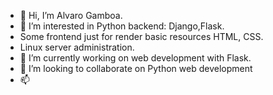 - 👋 Hi, I’m Alvaro Gamboa.
- 👀 I’m interested in Python backend: Django,Flask.
- Some frontend just for render basic resources HTML, CSS.
- Linux server administration.
- 🌱 I’m currently working on web development with Flask.
- 💞️ I’m looking to collaborate on Python web development
- 📫 

<!---
AlvaroGP0327/AlvaroGP0327 is a ✨ special ✨ repository because its `README.md` (this file) appears on your GitHub profile.
You can click the Preview link to take a look at your changes.
--->
